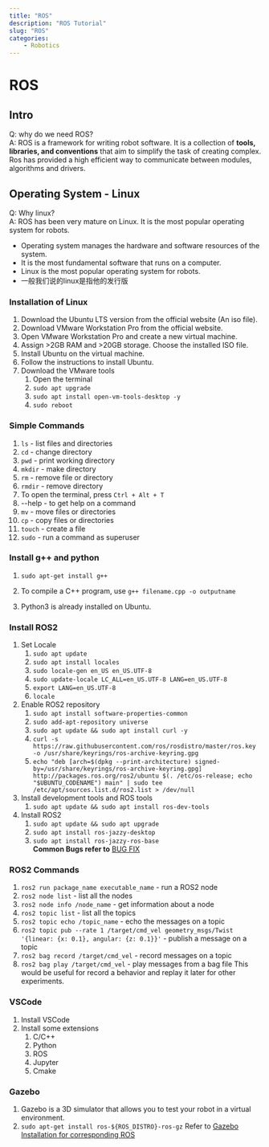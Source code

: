 ```yaml
---
title: "ROS"
description: "ROS Tutorial"
slug: "ROS"
categories:
    - Robotics
---
```


# ROS

## Intro 
Q: why do we need ROS?  
A: ROS is a framework for writing robot software. It is a collection of **tools, libraries, and conventions** that aim to simplify the task of creating complex. Ros has provided a high efficient way to communicate between modules, algorithms and drivers.


## Operating System - Linux
Q: Why linux?  
A: ROS has been very mature on Linux. It is the most popular operating system for robots.
- Operating system manages the hardware and software resources of the system.
- It is the most fundamental software that runs on a computer.
- Linux is the most popular operating system for robots.
- 一般我们说的linux是指他的发行版


### Installation of Linux
1. Download the Ubuntu LTS version from the official website (An iso file).
2. Download VMware Workstation Pro from the official website.
3. Open VMware Workstation Pro and create a new virtual machine.
4. Assign >2GB RAM and >20GB storage. Choose the installed ISO file.
5. Install Ubuntu on the virtual machine.
6. Follow the instructions to install Ubuntu.
7. Download the VMware tools
   1. Open the terminal
   2. `sudo apt upgrade`
   3. `sudo apt install open-vm-tools-desktop -y`
   4. `sudo reboot`


### Simple Commands
1. `ls` - list files and directories
2. `cd` - change directory
3. `pwd` - print working directory
4. `mkdir` - make directory
5. `rm` - remove file or directory
6. `rmdir` - remove directory
7. To open the terminal, press `Ctrl + Alt + T`
8. --help - to get help on a command
9. `mv` - move files or directories
10. `cp` - copy files or directories
11. `touch` - create a file
12. `sudo` - run a command as superuser

### Install g++ and python
1. `sudo apt-get install g++`
2. To compile a C++ program, use `g++ filename.cpp -o outputname`
   

1. Python3 is already installed on Ubuntu.

### Install ROS2
1. Set Locale
   1. `sudo apt update`
   2. `sudo apt install locales`
   3. `sudo locale-gen en_US en_US.UTF-8`
   4. `sudo update-locale LC_ALL=en_US.UTF-8 LANG=en_US.UTF-8`
   5. `export LANG=en_US.UTF-8`
   6. `locale`
2. Enable ROS2 repository
   1. `sudo apt install software-properties-common`
   2. `sudo add-apt-repository universe`
   3. `sudo apt update && sudo apt install curl -y`
   4. `curl -s https://raw.githubusercontent.com/ros/rosdistro/master/ros.key -o /usr/share/keyrings/ros-archive-keyring.gpg`
   5. `echo "deb [arch=$(dpkg --print-architecture) signed-by=/usr/share/keyrings/ros-archive-keyring.gpg] http://packages.ros.org/ros2/ubuntu $(. /etc/os-release; echo "$UBUNTU_CODENAME") main" | sudo tee /etc/apt/sources.list.d/ros2.list > /dev/null`
3. Install development tools and ROS tools
   1. `sudo apt update && sudo apt install ros-dev-tools`
4. Install ROS2
   1. `sudo apt update && sudo apt upgrade`
   2. `sudo apt install ros-jazzy-desktop`
   3. `sudo apt install ros-jazzy-ros-base`  
**Common Bugs refer to** [BUG FIX](https://blog.csdn.net/weixin_46445090/article/details/144812129)


### ROS2 Commands
1. `ros2 run package_name executable_name` - run a ROS2 node
2. `ros2 node list` - list all the nodes
3. `ros2 node info /node_name` - get information about a node
4. `ros2 topic list` - list all the topics
5. `ros2 topic echo /topic_name` - echo the messages on a topic
6. `ros2 topic pub --rate 1 /target/cmd_vel geometry_msgs/Twist '{linear: {x: 0.1}, angular: {z: 0.1}}'` - publish a message on a topic
7. `ros2 bag record /target/cmd_vel` - record messages on a topic
8. `ros2 bag play /target/cmd_vel` - play messages from a bag file This would be useful for record a behavior and replay it later for other experiments.

### VSCode
1. Install VSCode
2. Install some extensions
   1. C/C++
   2. Python
   3. ROS
   4. Jupyter
   5. Cmake
   


### Gazebo
1. Gazebo is a 3D simulator that allows you to test your robot in a virtual environment.
2. `sudo apt-get install ros-${ROS_DISTRO}-ros-gz`
   Refer to [Gazebo Installation for corresponding ROS](https://gazebosim.org/docs/latest/ros_installation/)